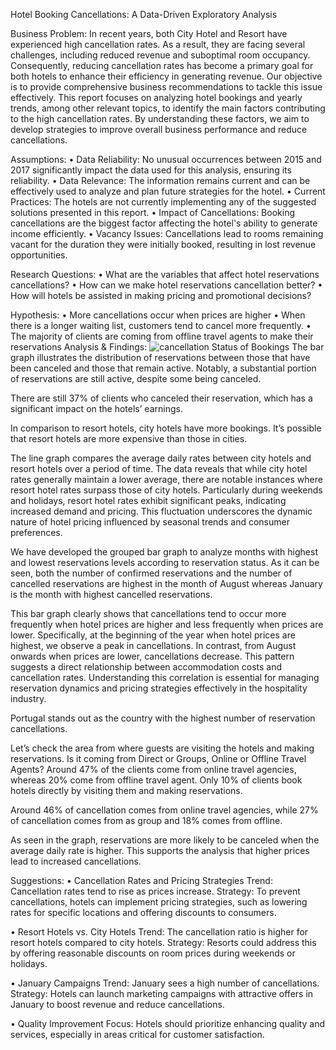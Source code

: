 
Hotel Booking Cancellations: A Data-Driven Exploratory Analysis

Business Problem:
In recent years, both City Hotel and Resort have experienced high cancellation rates. As a result, they are facing several challenges, including reduced revenue and suboptimal room occupancy. Consequently, reducing cancellation rates has become a primary goal for both hotels to enhance their efficiency in generating revenue. Our objective is to provide comprehensive business recommendations to tackle this issue effectively.
This report focuses on analyzing hotel bookings and yearly trends, among other relevant topics, to identify the main factors contributing to the high cancellation rates. By understanding these factors, we aim to develop strategies to improve overall business performance and reduce cancellations.

Assumptions:
•	Data Reliability: No unusual occurrences between 2015 and 2017 significantly impact the data used for this analysis, ensuring its reliability.
•	Data Relevance: The information remains current and can be effectively used to analyze and plan future strategies for the hotel.
•	Current Practices: The hotels are not currently implementing any of the suggested solutions presented in this report.
•	Impact of Cancellations: Booking cancellations are the biggest factor affecting the hotel's ability to generate income efficiently.
•	Vacancy Issues: Cancellations lead to rooms remaining vacant for the duration they were initially booked, resulting in lost revenue opportunities.

Research Questions:
•	What are the variables that affect hotel reservations cancellations?
•	How can we make hotel reservations cancellation better?
•	How will hotels be assisted in making pricing and promotional decisions?

Hypothesis:
•	More cancellations occur when prices are higher
•	When there is a longer waiting list, customers tend to cancel more frequently.
•	The majority of clients are coming from offline travel agents to make their reservations
Analysis & Findings:
![cancellation Status of Bookings](https://github.com/kalpesh18281999/Data-Analysis/assets/89903875/eba9adad-7970-46d2-be71-5658c0126768)
The bar graph illustrates the distribution of reservations between those that have been canceled and those that remain active. Notably, a substantial portion of reservations are still active, despite some being canceled.

 
There are still 37% of clients who canceled their reservation, which has a significant impact on the hotels’ earnings.

 
In comparison to resort hotels, city hotels have more bookings. It’s possible that resort hotels are more expensive than those in cities.

          
 

The line graph compares the average daily rates between city hotels and resort hotels over a period of time. The data reveals that while city hotel rates generally maintain a lower average, there are notable instances where resort hotel rates surpass those of city hotels. Particularly during weekends and holidays, resort hotel rates exhibit significant peaks, indicating increased demand and pricing. This fluctuation underscores the dynamic nature of hotel pricing influenced by seasonal trends and consumer preferences.


 
We have developed the grouped bar graph to analyze months with highest and lowest reservations levels according to reservation status. As it can be seen, both the number of confirmed reservations and the number of cancelled reservations are highest in the month of August whereas January is the month with highest cancelled reservations.
 
This bar graph clearly shows that cancellations tend to occur more frequently when hotel prices are higher and less frequently when prices are lower. Specifically, at the beginning of the year when hotel prices are highest, we observe a peak in cancellations. In contrast, from August onwards when prices are lower, cancellations decrease. This pattern suggests a direct relationship between accommodation costs and cancellation rates. Understanding this correlation is essential for managing reservation dynamics and pricing strategies effectively in the hospitality industry.

 
Portugal stands out as the country with the highest number of reservation cancellations.
 
Let’s check the area from where guests  are visiting the hotels and making reservations. Is it coming from Direct or Groups, Online or  Offline Travel Agents? Around 47% of the clients come from online travel agencies, whereas 20% come from offline travel agent. Only 10% of clients book hotels directly by visiting them and making reservations.

 
Around 46% of cancellation comes from online travel agencies, while 27% of cancellation comes from as group and 18% comes from offline.
 
As seen in the graph, reservations are more likely to be canceled when the average daily rate is higher. This supports the analysis that higher prices lead to increased cancellations.


Suggestions:
•	Cancellation Rates and Pricing Strategies
Trend: Cancellation rates tend to rise as prices increase.
Strategy: To prevent cancellations, hotels can implement pricing strategies, such as lowering rates for specific locations and offering discounts to consumers.

•	Resort Hotels vs. City Hotels
Trend: The cancellation ratio is higher for resort hotels compared to city hotels.
Strategy: Resorts could address this by offering reasonable discounts on room prices during weekends or holidays.

•	January Campaigns
Trend: January sees a high number of cancellations.
Strategy: Hotels can launch marketing campaigns with attractive offers in January to boost revenue and reduce cancellations.

•	Quality Improvement
Focus: Hotels should prioritize enhancing quality and services, especially in areas critical for customer satisfaction.



